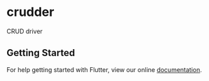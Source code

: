 # crudder

CRUD driver

## Getting Started

For help getting started with Flutter, view our online
[documentation](https://flutter.io/).
